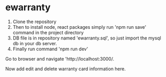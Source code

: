 # ewarranty

1. Clone the repository 
2. Then to install node, react packages simply run 'npm run save' command in the project directory
3. DB file is in repository named 'ewarranty.sql', so just import the mysql db in your db server.
4. Finally  run command 'npm run dev'

Go to browser and navigate 'http://localhost:3000/.

Now add edit and delete warranty card information here.

